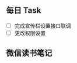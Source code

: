 ## 每日 Task
- [ ] 完成宣传栏设置接口联调
- [ ] 更改权限设置

## 微信读书笔记
<!-- start of weread -->
<!-- end of weread -->